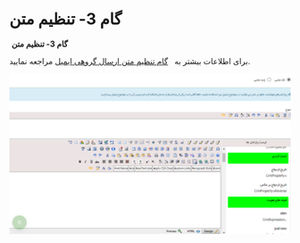 # گام 3- تنظیم متن    

 **گام 3- تنظیم متن**

برای اطلاعات بیشتر به   [گام تنظیم متن ارسال گروهی ایمیل](../GroupSendingManagement/Step2.md) مراجعه نمایید. 

 ![](advertising-sendingeventmail-thirdstep.png)